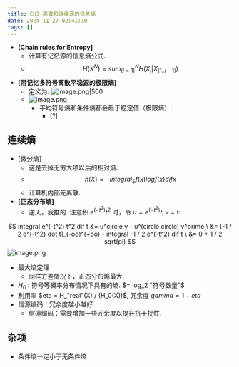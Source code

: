 ```yaml
---
title: CH3-离散和连续源的信息熵
date: 2024-11-27 02:41:30
tags: []
---
```

- **[Chain rules for Entropy]**
    - 计算有记忆源的信息熵公式.
    - $$H(X^N) = sum_(i = 1)^N H(X_i | X_(1..i - 1))$$
- **[带记忆多符号离散平稳源的极限熵]**
    - 定义为:  ![image.png|500](https://how-to-1258460161.cos.ap-shanghai.myqcloud.com/how-to/20241122170613.webp)
    - ![image.png](https://how-to-1258460161.cos.ap-shanghai.myqcloud.com/how-to/20241122170649.webp)
        - 平均符号熵和条件熵都会趋于稳定值（极限熵）.
            - [?]
 
## 连续熵

 - [微分熵] 
    - 这是去掉无穷大项以后的相对熵.
     - $$h(X) = - integral_S f(x) log f(x) dif x$$
    - 计算机内部先离散.
- **[正态分布熵]**
    - 逆天，我推的. 注意积 $e^(-t^2)t^2$ 时，令 $u = e^(-t^2)t, v = t$:

$$
integral e^(-t^2) t^2 dif t &= u^circle v - u^(circle circle) v^prime \
&= [-1 / 2 e^(-t^2) dot t]_(-oo)^(+oo) - integral -1 / 2 e^(-t^2) dif t \
&= 0 + 1 / 2 sqrt(pi)
$$
![image.png](https://how-to-1258460161.cos.ap-shanghai.myqcloud.com/how-to/20241128115147.webp)

- 最大熵定理
    - 同样方差情况下，正态分布熵最大.
- $H_0$ : 符号等概率分布情况下具有的熵. $= log_2 "符号数量"$
- 利用率 $eta = H_"real"(X) / (H_0(X))$, 冗余度 $gamma = 1 - eta$
- 信源编码：冗余度越小越好
    - 信道编码：需要增加一些冗余度以提升抗干扰性.

## 杂项

- 条件熵一定小于无条件熵
